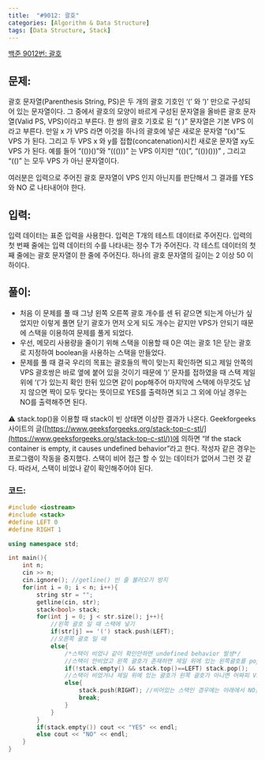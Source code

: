 ```yaml
---
title:  "#9012: 괄호"
categories: [Algorithm & Data Structure]
tags: [Data Structure, Stack]
---
```


[백준 9012번: 괄호](https://www.acmicpc.net/problem/9012)

## 문제:

괄호 문자열(Parenthesis String, PS)은 두 개의 괄호 기호인 ‘(’ 와 ‘)’ 만으로 구성되어 있는 문자열이다. 그 중에서 괄호의 모양이 바르게 구성된 문자열을 올바른 괄호 문자열(Valid PS, VPS)이라고 부른다. 한 쌍의 괄호 기호로 된 “( )” 문자열은 기본 VPS 이라고 부른다. 만일 x 가 VPS 라면 이것을 하나의 괄호에 넣은 새로운 문자열 “(x)”도 VPS 가 된다. 그리고 두 VPS x 와 y를 접합(concatenation)시킨 새로운 문자열 xy도 VPS 가 된다. 예를 들어 “(())()”와 “((()))” 는 VPS 이지만 “(()(”, “(())()))” , 그리고 “(()” 는 모두 VPS 가 아닌 문자열이다.

여러분은 입력으로 주어진 괄호 문자열이 VPS 인지 아닌지를 판단해서 그 결과를 YES 와 NO 로 나타내어야 한다.

## 입력:

입력 데이터는 표준 입력을 사용한다. 입력은 T개의 테스트 데이터로 주어진다. 입력의 첫 번째 줄에는 입력 데이터의 수를 나타내는 정수 T가 주어진다. 각 테스트 데이터의 첫째 줄에는 괄호 문자열이 한 줄에 주어진다. 하나의 괄호 문자열의 길이는 2 이상 50 이하이다.

## 풀이:

- 처음 이 문제를 풀 때 그냥 왼쪽 오른쪽 괄호 개수를 센 뒤 같으면 되는게 아닌가 싶었지만 이렇게 풀면 닫기 괄호가 먼저 오게 되도 개수는 같지만 VPS가 안되기 때문에 스택을 이용하여 문제를 풀게 되었다.
- 우선, 메모리 사용량을 줄이기 위해 스택을 이용할 때 0은 여는 괄호 1은 닫는 괄호로 지정하여 boolean을 사용하는 스택을 만들었다.
- 문제를 풀 때 결국 우리의 목표는 괄호들의 짝이 맞는지 확인하면 되고 제일 안쪽의 VPS 괄호쌍은 바로 옆에 붙어 있을 것이기 때문에 ‘)’ 문자를 접하였을 때 스택 제일 위에 ‘(’가 있는지 확인 한뒤 있으면 같이 pop해주어 마지막에 스택에 아무것도 남지 않으면 짝이 모두 맞다는 뜻이므로 YES를 출력하면 되고 그 외에 아닐 경우는 NO를 출력해주면 된다.

⚠️ stack.top()을 이용할 때 stack이 빈 상태면 이상한 결과가 나온다. Geekforgeeks 사이트의 글([https://www.geeksforgeeks.org/stack-top-c-stl/](https://www.geeksforgeeks.org/stack-top-c-stl/))에 의하면 “If the stack container is empty, it causes undefined behavior”라고 한다. 작성자 같은 경우는 프로그램이 작동을 중지했다. 스택이 비어 접근 할 수 있는 데이터가 없어서 그런 것 같다. 따라서, 스택이 비었나 같이 확인해주어야 된다.

### 코드:

```cpp
#include <iostream>
#include <stack>
#define LEFT 0
#define RIGHT 1

using namespace std;

int main(){
	int n;
	cin >> n;
	cin.ignore(); //getline() 빈 줄 불러오기 방지 
	for(int i = 0; i < n; i++){
		string str = "";
		getline(cin, str);
		stack<bool> stack;
		for(int j = 0; j < str.size(); j++){
			//왼쪽 괄호 일 때 스택에 넣기 
			if(str[j] == '(') stack.push(LEFT);
			//오른쪽 괄호 일 때 
			else{
				/*스택이 비었나 같이 확인안하면 undefined behavior 발생*/
				//스택이 안비었고 왼쪽 괄호가 존재하면 제일 위에 있는 왼쪽괄호를 pop 
				if(!stack.empty() && stack.top()==LEFT) stack.pop();
				//스택이 비었거나 제일 위에 있는 괄호가 왼쪽 괄호가 아니면 어짜피 VPS가 아니므로 break 
				else{
					stack.push(RIGHT); //비어있는 스택인 경우에는 아래에서 NO를 받기 위해 RIGHT을 스택에 push 
					break;
				}
			}
		}
		if(stack.empty()) cout << "YES" << endl;
		else cout << "NO" << endl;
	}
}
```
